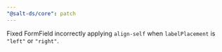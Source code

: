 ```yaml
---
"@salt-ds/core": patch
---
```


Fixed FormField incorrectly applying `align-self` when `labelPlacement` is `"left"` or `"right"`.
